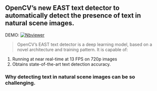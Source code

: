  ## OpenCV’s new EAST text detector to automatically detect the presence of text in natural scene images.
 
 DEMO:  [![Nbviewer](https://github.com/jupyter/design/blob/master/logos/Badges/nbviewer_badge.svg)](https://nbviewer.jupyter.org/github/shejz/OCR/blob/main/OpenCV%20Text%20Detection%20%28EAST%20text%20detector%29/opencv_EAST_text_detection.ipynb)
 
 > OpenCV’s EAST text detector is a deep learning model, based on a novel architecture and training pattern. It is capable of:
 1. Running at near real-time at 13 FPS on 720p images 
 2. Obtains state-of-the-art text detection accuracy.

### Why detecting text in natural scene images can be so challenging.
